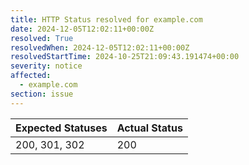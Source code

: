 ```yaml
---
title: HTTP Status resolved for example.com
date: 2024-12-05T12:02:11+00:00Z
resolved: True
resolvedWhen: 2024-12-05T12:02:11+00:00Z
resolvedStartTime: 2024-10-25T21:09:43.191474+00:00
severity: notice
affected:
  - example.com
section: issue
---
```


| Expected Statuses | Actual Status  |
|-------------------|----------------|
| 200, 301, 302 | 200 |
